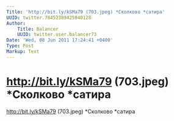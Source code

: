 ```yaml
---
Title: 'http://bit.ly/kSMa79 (703.jpeg) *Сколково *сатира'
UUID: twitter.78452389425840128
Author:
    Title: Balancer
    UUID: twitter.user.balancer73
Date: 'Wed, 08 Jun 2011 17:24:41 +0400'
Type: Post
Markup: Text
---
```


# http://bit.ly/kSMa79 (703.jpeg) *Сколково *сатира

http://bit.ly/kSMa79 (703.jpeg) *Сколково *сатира